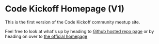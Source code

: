 # Code Kickoff Homepage (V1)
This is the first version of the Code Kickoff community meetup site.

Feel free to look at what's up by heading to [Github hosted repo page](https://www.google.com "GitHub Pages hosted repo page") or by heading on over to [the official homepage](https://www.codekickoff.com "Official Homepage")
